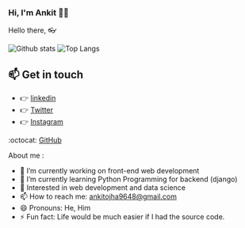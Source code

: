 
### Hi, I'm Ankit :technologist:



Hello there, :eyeglasses:

![Github stats](https://github-readme-stats.vercel.app/api?username=ankitojha07&theme=tokyonight&count_private=true&show_icons=true) ![Top Langs](https://github-readme-stats.vercel.app/api/top-langs/?username=ankitojha07&layout=compact&theme=tokyonight)

## :mailbox: Get in touch
*  :point_right:  <a href="https://www.linkedin.com/in/ankitojha07/">linkedin </a> 
*  :point_right:  <a href="https://twitter.com/ankit_ojha07">Twitter</a>    
*  :point_right:  <a href="https://www.instagram.com/ankit_ojha07/" >Instagram</a>
  <!--:point_right:  <a href="https://stackoverflow.com/users/10554702/ritik-kumar/" >StackOverflow</a> -->
 :octocat:  <a href="https://github.com/ankitojha07">GitHub</a>

<!--
**ankitojha07/ankitojha07** is a ✨ _special_ ✨ repository because its `README.md` (this file) appears on your GitHub profile.

Here are some ideas to get you started:
-->

About me :

- 🔭 I’m currently working on front-end web development
- 🌱 I’m currently learning Python Programming for backend (django)
- 👯 Interested in web development and data science
- 📫 How to reach me: ankitojha9648@gmail.com
- 😄 Pronouns: He, Him
- ⚡ Fun fact: Life would be much easier if I had the source code.
